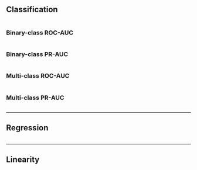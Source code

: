 ## Classification
```python
```
### Binary-class ROC-AUC
```python
```
### Binary-class PR-AUC
```python
```
### Multi-class ROC-AUC
```python
```
### Multi-class PR-AUC
```python
```

---

## Regression
```python
```

---

## Linearity



